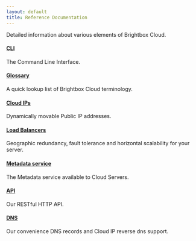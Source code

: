 ```yaml
---
layout: default
title: Reference Documentation
---
```


Detailed information about various elements of Brightbox Cloud.

#### [CLI](/reference/cli/)

The Command Line Interface.

#### [Glossary](/reference/glossary/)

A quick lookup list of Brightbox Cloud terminology.

#### [Cloud IPs](/reference/cloud-ips/)

Dynamically movable Public IP addresses.

#### [Load Balancers](/reference/load-balancers/)

Geographic redundancy, fault tolerance and horizontal scalability for your server.

#### [Metadata service](/reference/metadata-service/)

The Metadata service available to Cloud Servers.

#### [API](/reference/api/)

Our RESTful HTTP API.

#### [DNS](/reference/dns/)

Our convenience DNS records and Cloud IP reverse dns support.
